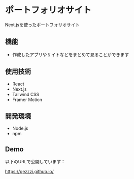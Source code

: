 # ポートフォリオサイト

Next.jsを使ったポートフォリオサイト

## 機能

- 作成したアプリやサイトなどをまとめて見ることができます

## 使用技術

- React
- Next.js
- Tailwind CSS
- Framer Motion

## 開発環境

- Node.js
- npm

## Demo
以下のURLで公開しています：

https://gezzzi.github.io/
